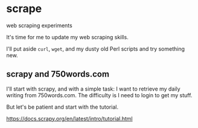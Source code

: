 # scrape

web scraping experiments

It's time for me to update my web scraping skills.

I'll put aside `curl`, `wget`, and my dusty old Perl scripts
and try something new.

## scrapy and 750words.com

I'll start with scrapy, and with a simple task:
I want to retrieve my daily writing from 750words.com.
The difficulty is I need to login to get my stuff.

But let's be patient and start with the tutorial.

<https://docs.scrapy.org/en/latest/intro/tutorial.html>
